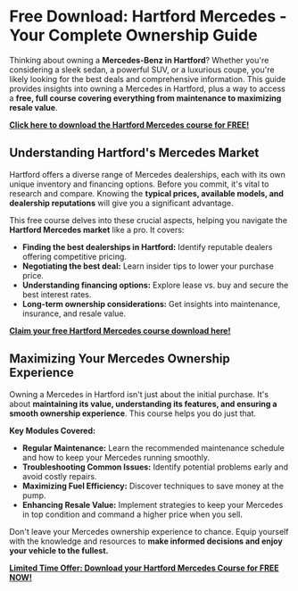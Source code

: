 # Free Download: Hartford Mercedes - Your Complete Ownership Guide

Thinking about owning a **Mercedes-Benz in Hartford**? Whether you're considering a sleek sedan, a powerful SUV, or a luxurious coupe, you're likely looking for the best deals and comprehensive information. This guide provides insights into owning a Mercedes in Hartford, plus a way to access a **free, full course covering everything from maintenance to maximizing resale value**.

[**Click here to download the Hartford Mercedes course for FREE!**](https://udemywork.com/hartford-mercedes)

## Understanding Hartford's Mercedes Market

Hartford offers a diverse range of Mercedes dealerships, each with its own unique inventory and financing options. Before you commit, it's vital to research and compare. Knowing the **typical prices, available models, and dealership reputations** will give you a significant advantage.

This free course delves into these crucial aspects, helping you navigate the **Hartford Mercedes market** like a pro. It covers:

*   **Finding the best dealerships in Hartford:** Identify reputable dealers offering competitive pricing.
*   **Negotiating the best deal:** Learn insider tips to lower your purchase price.
*   **Understanding financing options:** Explore lease vs. buy and secure the best interest rates.
*   **Long-term ownership considerations:** Get insights into maintenance, insurance, and resale value.

[**Claim your free Hartford Mercedes course download here!**](https://udemywork.com/hartford-mercedes)

## Maximizing Your Mercedes Ownership Experience

Owning a Mercedes in Hartford isn't just about the initial purchase. It's about **maintaining its value, understanding its features, and ensuring a smooth ownership experience**. This course helps you do just that.

**Key Modules Covered:**

*   **Regular Maintenance:** Learn the recommended maintenance schedule and how to keep your Mercedes running smoothly.
*   **Troubleshooting Common Issues:** Identify potential problems early and avoid costly repairs.
*   **Maximizing Fuel Efficiency:** Discover techniques to save money at the pump.
*   **Enhancing Resale Value:** Implement strategies to keep your Mercedes in top condition and command a higher price when you sell.

Don't leave your Mercedes ownership experience to chance. Equip yourself with the knowledge and resources to **make informed decisions and enjoy your vehicle to the fullest.**

[**Limited Time Offer: Download your Hartford Mercedes Course for FREE NOW!**](https://udemywork.com/hartford-mercedes)
